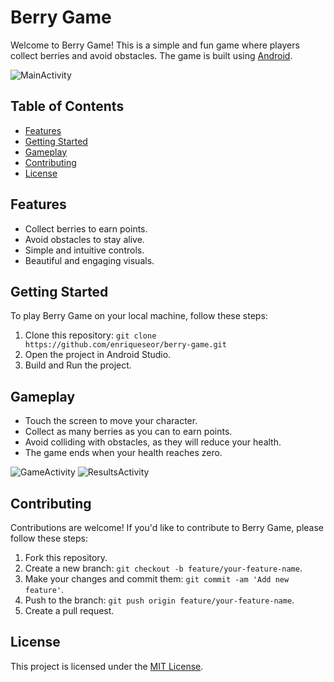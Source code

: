 # Berry Game

Welcome to Berry Game! This is a simple and fun game where players collect berries and avoid obstacles. 
The game is built using [Android](https://www.android.com/).

![MainActivity](images/MainActivity.png)

## Table of Contents

- [Features](#features)
- [Getting Started](#getting-started)
- [Gameplay](#gameplay)
- [Contributing](#contributing)
- [License](#license)

## Features

- Collect berries to earn points.
- Avoid obstacles to stay alive.
- Simple and intuitive controls.
- Beautiful and engaging visuals.

## Getting Started

To play Berry Game on your local machine, follow these steps:

1. Clone this repository: `git clone https://github.com/enriqueseor/berry-game.git`
2. Open the project in Android Studio.
3. Build and Run the project.

## Gameplay

- Touch the screen to move your character.
- Collect as many berries as you can to earn points.
- Avoid colliding with obstacles, as they will reduce your health.
- The game ends when your health reaches zero.

![GameActivity](images/GameActivity.png)
![ResultsActivity](images/ResultsActivity.png)

## Contributing

Contributions are welcome! If you'd like to contribute to Berry Game, please follow these steps:

1. Fork this repository.
2. Create a new branch: `git checkout -b feature/your-feature-name`.
3. Make your changes and commit them: `git commit -am 'Add new feature'`.
4. Push to the branch: `git push origin feature/your-feature-name`.
5. Create a pull request.

## License

This project is licensed under the [MIT License](LICENSE).

